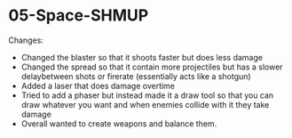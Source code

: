 # 05-Space-SHMUP
 
Changes: 
- Changed the blaster so that it shoots faster but does less damage 
- Changed the spread so that it contain more projectiles but has a slower delaybetween shots or firerate (essentially acts like a shotgun)
- Added a laser that does damage overtime 
- Tried to add a phaser but instead made it a draw tool so that you can draw whatever you want and when enemies collide with it they take damage 
- Overall wanted to create weapons and balance them. 
